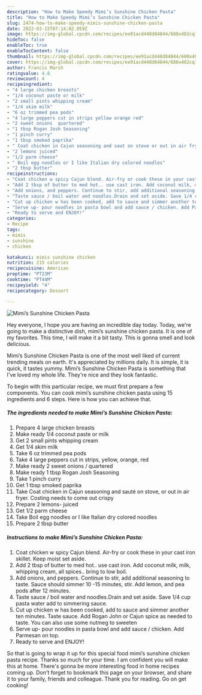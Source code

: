 ```yaml
---
description: "How to Make Speedy Mimi’s Sunshine Chicken Pasta"
title: "How to Make Speedy Mimi’s Sunshine Chicken Pasta"
slug: 2474-how-to-make-speedy-mimis-sunshine-chicken-pasta
date: 2022-03-15T07:14:02.059Z
image: https://img-global.cpcdn.com/recipes/ee91acd448d84844/680x482cq70/mimis-sunshine-chicken-pasta-recipe-main-photo.jpg
hideToc: false
enableToc: true
enableTocContent: false
thumbnail: https://img-global.cpcdn.com/recipes/ee91acd448d84844/680x482cq70/mimis-sunshine-chicken-pasta-recipe-main-photo.jpg
cover: https://img-global.cpcdn.com/recipes/ee91acd448d84844/680x482cq70/mimis-sunshine-chicken-pasta-recipe-main-photo.jpg
author: Francis Marsh
ratingvalue: 4.8
reviewcount: 4
recipeingredient:
- "4 large chicken breasts"
- "1/4 coconut paste or milk"
- "2 small pints whipping cream"
- "1/4 skim milk"
- "6 oz trimmed pea pods"
- "4 large peppers cut in strips yellow orange red"
- "2 sweet onions  quartered"
- "1 tbsp Rogan Josh Seasoning"
- "1 pinch curry"
- "1 tbsp smoked paprika"
- " Coat chicken in Cajun seasoning and saut on stove or out in air fryer Costing needs to come out crispy"
- "2 lemons juiced"
- "1/2 parm cheese"
- " Boil egg noodles or I like Italian dry colored noodles"
- "2 tbsp butter"
recipeinstructions:
- "Coat chicken w spicy Cajun blend. Air-fry or cook these in your cast iron skillet. Keep moist set aside."
- "Add 2 tbsp of butter to med hot.. use cast iron. Add coconut milk, milk, whipping cream, all spices.. bring to low boil."
- "Add onions, and peppers. Continue to stir, add additional seasoning to taste. Sauce should simmer 10 -15 minutes, stir. Add lemon, and pea pods after 12 minutes."
- "Taste sauce / boil water and noodles.Drain and set aside. Save 1/4 cup pasta water add to simmering sauce."
- "Cut up chicken w has been cooked, add to sauce and simmer another ten minutes. Taste sauce. Add Rogan John or Cajun spice as needed to taste. You can also use some nutmeg to sweeten"
- "Serve up- pour noodles in pasta bowl and add sauce / chicken. Add Parmesan on top."
- "Ready to serve and ENJOY!"
categories:
- Recipe
tags:
- mimis
- sunshine
- chicken

katakunci: mimis sunshine chicken 
nutrition: 215 calories
recipecuisine: American
preptime: "PT23M"
cooktime: "PT44M"
recipeyield: "4"
recipecategory: Dessert

---
```



![Mimi’s Sunshine Chicken Pasta](https://img-global.cpcdn.com/recipes/ee91acd448d84844/680x482cq70/mimis-sunshine-chicken-pasta-recipe-main-photo.jpg)

Hey everyone, I hope you are having an incredible day today. Today, we're going to make a distinctive dish, mimi’s sunshine chicken pasta. It is one of my favorites. This time, I will make it a bit tasty. This is gonna smell and look delicious.

Mimi’s Sunshine Chicken Pasta is one of the most well liked of current trending meals on earth. It's appreciated by millions daily. It is simple, it is quick, it tastes yummy. Mimi’s Sunshine Chicken Pasta is something that I've loved my whole life. They're nice and they look fantastic.




To begin with this particular recipe, we must first prepare a few components. You can cook mimi’s sunshine chicken pasta using 15 ingredients and 6 steps. Here is how you can achieve that.

<!--inarticleads1-->

##### The ingredients needed to make Mimi’s Sunshine Chicken Pasta:

1. Prepare 4 large chicken breasts
1. Make ready 1/4 coconut paste or milk
1. Get 2 small pints whipping cream
1. Get 1/4 skim milk
1. Take 6 oz trimmed pea pods
1. Take 4 large peppers cut in strips, yellow, orange, red
1. Make ready 2 sweet onions / quartered
1. Make ready 1 tbsp Rogan Josh Seasoning
1. Take 1 pinch curry
1. Get 1 tbsp smoked paprika
1. Take  Coat chicken in Cajun seasoning and sauté on stove, or out in air fryer. Costing needs to come out crispy
1. Prepare 2 lemons- juiced
1. Get 1/2 parm cheese
1. Take  Boil egg noodles or I like Italian dry colored noodles
1. Prepare 2 tbsp butter




<!--inarticleads2-->

##### Instructions to make Mimi’s Sunshine Chicken Pasta:

1. Coat chicken w spicy Cajun blend. Air-fry or cook these in your cast iron skillet. Keep moist set aside.
1. Add 2 tbsp of butter to med hot.. use cast iron. Add coconut milk, milk, whipping cream, all spices.. bring to low boil.
1. Add onions, and peppers. Continue to stir, add additional seasoning to taste. Sauce should simmer 10 -15 minutes, stir. Add lemon, and pea pods after 12 minutes.
1. Taste sauce / boil water and noodles.Drain and set aside. Save 1/4 cup pasta water add to simmering sauce.
1. Cut up chicken w has been cooked, add to sauce and simmer another ten minutes. Taste sauce. Add Rogan John or Cajun spice as needed to taste. You can also use some nutmeg to sweeten
1. Serve up- pour noodles in pasta bowl and add sauce / chicken. Add Parmesan on top.
1. Ready to serve and ENJOY!



So that is going to wrap it up for this special food mimi’s sunshine chicken pasta recipe. Thanks so much for your time. I am confident you will make this at home. There's gonna be more interesting food in home recipes coming up. Don't forget to bookmark this page on your browser, and share it to your family, friends and colleague. Thank you for reading. Go on get cooking!
